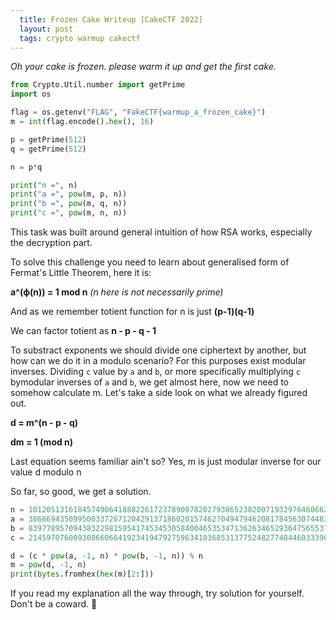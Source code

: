 ```yaml
---
  title: Frozen Cake Writeup [CakeCTF 2022]
  layout: post
  tags: crypto warmup cakectf
---
```


*Oh your cake is frozen. please warm it up and get the first cake.*

```python
from Crypto.Util.number import getPrime
import os

flag = os.getenv("FLAG", "FakeCTF{warmup_a_frozen_cake}")
m = int(flag.encode().hex(), 16)

p = getPrime(512)
q = getPrime(512)

n = p*q

print("n =", n)
print("a =", pow(m, p, n))
print("b =", pow(m, q, n))
print("c =", pow(m, n, n))
```

This task was built around general intuition of how RSA works, especially the decryption part.

To solve this challenge you need to learn about generalised form of Fermat's Little Theorem, here it is:

**a^(ф(n)) = 1 mod n** *(n here is not necessarily prime)* 

And as we remember totient function for n is just **(p-1)(q-1)**

We can factor totient as **n - p - q - 1**

To substract exponents we should divide one ciphertext by another, but how can we do it in a modulo scenario?
For this purposes exist modular inverses. Dividing `c` value by `a` and `b`, or more specifically multiplying `c` bymodular inverses of `a` and `b`, we get almost here, now we need to somehow calculate m. Let's take a side look on what we already figured out.

**d = m^(n - p - q)**

**dm = 1 (mod n)**

Last equation seems familiar ain't so?
Yes, m is just modular inverse for our value d modulo n

So far, so good, we get a solution.

```python
n = 101205131618457490641888226172378900782027938652382007193297646066245321085334424928920128567827889452079884571045344711457176257019858157287424646000972526730522884040459357134430948940886663606586037466289300864147185085616790054121654786459639161527509024925015109654917697542322418538800304501255357308131
a = 38686943509950033726712042913718602015746270494794620817845630744834821038141855935687477445507431250618882887343417719366326751444481151632966047740583539454488232216388308299503129892656814962238386222995387787074530151173515835774172341113153924268653274210010830431617266231895651198976989796620254642528
b = 83977895709438322981595417453453058400465353471362634652936475655371158094363869813512319678334779139681172477729044378942906546785697439730712057649619691929500952253818768414839548038664187232924265128952392200845425064991075296143440829148415481807496095010301335416711112897000382336725454278461965303477
c = 21459707600930866066419234194792759634183685313775248277484460333960658047171300820279668556014320938220170794027117386852057041210320434076253459389230704653466300429747719579911728990434338588576613885658479123772761552010662234507298817973164062457755456249314287213795660922615911433075228241429771610549

d = (c * pow(a, -1, n) * pow(b, -1, n)) % n
m = pow(d, -1, n)
print(bytes.fromhex(hex(m)[2:]))
```
If you read my explanation all the way through, try solution for yourself. Don't be a coward. 🤠




